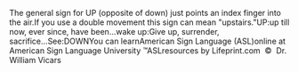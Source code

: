 The general sign for UP (opposite of down) just points an index finger into 
	the air.If you use a double movement this sign can mean "upstairs."UP:up till now, ever since, have been...wake up:Give up, surrender, sacrifice...See:DOWNYou can learnAmerican Sign Language (ASL)online at American Sign Language University ™ASLresources by Lifeprint.com  ©  Dr. William Vicars